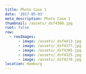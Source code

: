 ```yaml
---
title: Photo Case 1
date: '2017-05-03'
meta_description: Photo Case 1
thumbnail: /assets/_dsf4368.jpg
root: false
row:
  - rowImages:
      - image: /assets/_dsf4413.jpg
      - image: /assets/_dsf4377.jpg
      - image: /assets/_dsf4365.jpg
      - image: /assets/_dsf4325.jpg
      - image: /assets/_dsf4278.jpg
location: Hamburg
---
```

